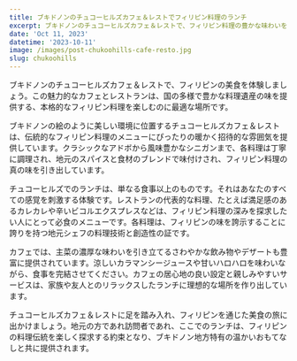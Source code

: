 ```yaml
---
title: ブキドノンのチュコーヒルズカフェ＆レストでフィリピン料理のランチ
excerpt: ブキドノンのチュコーヒルズカフェ＆レストで、フィリピン料理の豊かな味わいをランチで堪能しましょう。
date: 'Oct 11, 2023'
datetime: '2023-10-11'
image: /images/post-chukoohills-cafe-resto.jpg
slug: chukoohills
---
```


ブキドノンのチュコーヒルズカフェ＆レストで、フィリピンの美食を体験しましょう。この魅力的なカフェとレストランは、国の多様で豊かな料理遺産の味を提供する、本格的なフィリピン料理を楽しむのに最適な場所です。

ブキドノンの絵のように美しい環境に位置するチュコーヒルズカフェ＆レストは、伝統的なフィリピン料理のメニューにぴったりの暖かく招待的な雰囲気を提供しています。クラシックなアドボから風味豊かなシニガンまで、各料理は丁寧に調理され、地元のスパイスと食材のブレンドで味付けされ、フィリピン料理の真の味を引き出しています。

チュコーヒルズでのランチは、単なる食事以上のものです。それはあなたのすべての感覚を刺激する体験です。レストランの代表的な料理、たとえば満足感のあるカレカレや辛いビコルエクスプレスなどは、フィリピン料理の深みを探求したい人にとって必食のメニューです。各料理は、フィリピンの味を誇示することに誇りを持つ地元シェフの料理技術と創造性の証です。

カフェでは、主菜の濃厚な味わいを引き立てるさわやかな飲み物やデザートも豊富に提供されています。涼しいカラマンシージュースや甘いハロハロを味わいながら、食事を完結させてください。カフェの居心地の良い設定と親しみやすいサービスは、家族や友人とのリラックスしたランチに理想的な場所を作り出しています。

チュコーヒルズカフェ＆レストに足を踏み入れ、フィリピンを通じた美食の旅に出かけましょう。地元の方であれ訪問者であれ、ここでのランチは、フィリピンの料理伝統を楽しく探求する約束となり、ブキドノン地方特有の温かいおもてなしと共に提供されます。